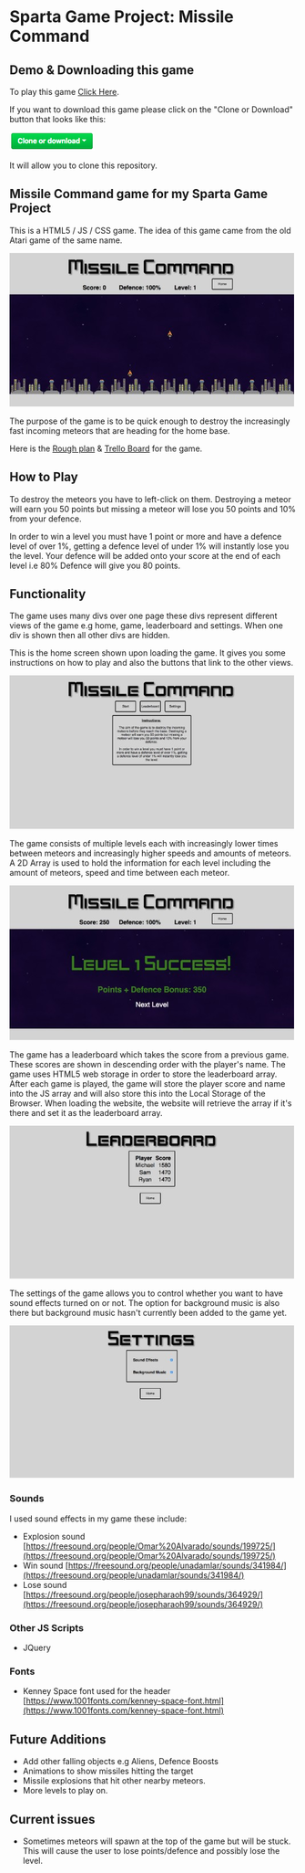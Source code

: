 # Sparta Game Project: Missile Command

## Demo & Downloading this game
To play this game [Click Here](https://wmichael.github.io/missile-command-sparta-game/).

If you want to download this game please click on the "Clone or Download" button that looks like this:

![Game Screenshot](images/screenshots/clone.png)

It will allow you to clone this repository.


## Missile Command game for my Sparta Game Project
This is a HTML5 / JS / CSS game. The idea of this game came from the old Atari game of the same name.

![Game Screenshot](images/screenshots/game.jpg)

The purpose of the game is to be quick enough to destroy the increasingly fast incoming meteors that are heading for the home base.

Here is the [Rough plan](docs/roughPlan.pdf) & [Trello Board](https://trello.com/b/E72FHQ0w/game-project) for the game.


## How to Play
To destroy the meteors you have to left-click on them. Destroying a meteor will earn you 50 points but missing a meteor will lose you 50 points and 10% from your defence.

In order to win a level you must have 1 point or more and have a defence level of over 1%, getting a defence level of under 1% will instantly lose you the level. Your defence will be added onto your score at the end of each level i.e 80% Defence will give you 80 points.

## Functionality
The game uses many divs over one page these divs represent different views of the game e.g home, game, leaderboard and settings. When one div is shown then all other divs are hidden.

This is the home screen shown upon loading the game. It gives you some instructions on how to play and also the buttons that link to the other views.

![Home Screenshot](images/screenshots/home.jpg)

The game consists of multiple levels each with increasingly lower times between meteors and increasingly higher speeds and amounts of meteors. A 2D Array is used to hold the information for each level including the amount of meteors, speed and time between each meteor.

![End of Level Screenshot](images/screenshots/endOfLevel.jpg)

The game has a leaderboard which takes the score from a previous game. These scores are shown in descending order with the player's name. The game uses HTML5 web storage in order to store the leaderboard array. After each game is played, the game will store the player score and name into the JS array and will also store this into the Local Storage of the Browser. When loading the website, the website will retrieve the array if it's there and set it as the leaderboard array.

![Leaderboard Screenshot](images/screenshots/leaderboard.jpg)

The settings of the game allows you to control whether you want to have sound effects turned on or not. The option for background music is also there but background music hasn't currently been added to the game yet.

![Settings Screenshot](images/screenshots/settings.jpg)

### Sounds
I used sound effects in my game these include:
- Explosion sound [https://freesound.org/people/Omar%20Alvarado/sounds/199725/](https://freesound.org/people/Omar%20Alvarado/sounds/199725/)
- Win sound [https://freesound.org/people/unadamlar/sounds/341984/](https://freesound.org/people/unadamlar/sounds/341984/)
- Lose sound [https://freesound.org/people/josepharaoh99/sounds/364929/](https://freesound.org/people/josepharaoh99/sounds/364929/)

### Other JS Scripts
- JQuery

### Fonts
- Kenney Space font used for the header [https://www.1001fonts.com/kenney-space-font.html](https://www.1001fonts.com/kenney-space-font.html)

## Future Additions
- Add other falling objects e.g Aliens, Defence Boosts
- Animations to show missiles hitting the target
- Missile explosions that hit other nearby meteors.
- More levels to play on.


## Current issues
- Sometimes meteors will spawn at the top of the game but will be stuck. This will cause the user to lose points/defence and possibly lose the level.
